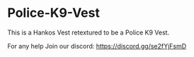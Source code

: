 # Police-K9-Vest
This is a Hankos Vest retextured to be a Police K9 Vest. 

For any help Join our discord: https://discord.gg/se2fYjFsmD
